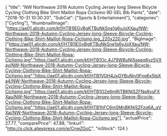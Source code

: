 {
	"title": "NW Northwave 2018 Autumn Cycling Jersey long Sleeve Bicycle Cycling Clothing Bike Shirt Maillot Ropa Ciclismo 9D GEL Bib Pants",
	"date": "2018-10-31 10:30:20",
	"SubCat": ["Sports & Entertainment"],
	"categories": ["Cycling"],
	"thumbnailImage": "https://ae01.alicdn.com/kf/HTB1IEGyBgKTBuNkSne1q6yJoXXau/NW-Northwave-2018-Autumn-Cycling-Jersey-long-Sleeve-Bicycle-Cycling-Clothing-Bike-Shirt-Maillot-Ropa-Ciclismo.jpg_220x220.jpg",
	"BigImage": ["https://ae01.alicdn.com/kf/HTB1IEGyBgKTBuNkSne1q6yJoXXau/NW-Northwave-2018-Autumn-Cycling-Jersey-long-Sleeve-Bicycle-Cycling-Clothing-Bike-Shirt-Maillot-Ropa-Ciclismo.jpg","https://ae01.alicdn.com/kf/HTB1Oc.4J79WBuNjSspeq6yz5VXay/NW-Northwave-2018-Autumn-Cycling-Jersey-long-Sleeve-Bicycle-Cycling-Clothing-Bike-Shirt-Maillot-Ropa-Ciclismo.jpg","https://ae01.alicdn.com/kf/HTB1VGH4JxGYBuNjy0Fnq6x5lpXa4/NW-Northwave-2018-Autumn-Cycling-Jersey-long-Sleeve-Bicycle-Cycling-Clothing-Bike-Shirt-Maillot-Ropa-Ciclismo.jpg","https://ae01.alicdn.com/kf/HTB1O2e6mRjTBKNjSZFNq6ysFXXau/NW-Northwave-2018-Autumn-Cycling-Jersey-long-Sleeve-Bicycle-Cycling-Clothing-Bike-Shirt-Maillot-Ropa-Ciclismo.jpg","https://ae01.alicdn.com/kf/HTB1hFC6m5MnBKNjSZFzq6A_qVXaj/NW-Northwave-2018-Autumn-Cycling-Jersey-long-Sleeve-Bicycle-Cycling-Clothing-Bike-Shirt-Maillot-Ropa-Ciclismo.jpg"],
	"actualPrice": 27.77,
	"comparePrice": 47.88,
	"linkurl": "http://s.click.aliexpress.com/e/CnwZGoC",
	"inStock": 124
}
